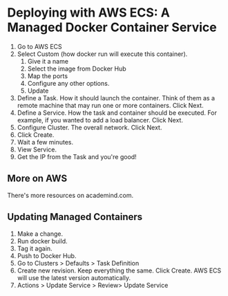 # Deploying with AWS ECS: A Managed Docker Container Service

1. Go to AWS ECS
2. Select Custom (how docker run will execute this container). 
   1. Give it a name
   2. Select the image from Docker Hub
   3. Map the ports
   4. Configure any other options.
   5. Update
3. Define a Task. How it should launch the container. Think of them as a remote machine that may run 
one or more containers. Click Next.
4. Define a Service. How the task and container should be executed. For example, if you wanted to add
a load balancer. Click Next.
5. Configure Cluster. The overall network. Click Next.
6. Click Create.
7. Wait a few minutes.
8. View Service.
9. Get the IP from the Task and you're good!

## More on AWS

There's more resources on academind.com.

## Updating Managed Containers

1. Make a change.
2. Run docker build.
3. Tag it again.
4. Push to Docker Hub.
5. Go to Clusters > Defaults > Task Definition
6. Create new revision. Keep everything the same. Click Create. AWS ECS will use the latest version automatically.
7. Actions > Update Service > Review> Update Service
